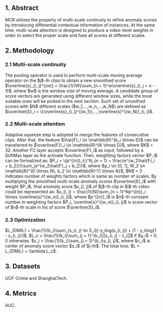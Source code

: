 <h2>1. Abstract</h2>
MCR utilizes the property of multi-scale continuity to refine anomaly scores by introducing differential contextual information of instances. At the same time, multi-scale attention is designed to produce a video-level weights in order to select the proper scale and fuse all scores at different scales.
<h2>2. Methodology</h2>
<h3>2.1 Multi-scale continuity</h3>
The pooling operator is used to perform multi-scale moving average operator on the $j$-th clips to obtain a new smoothed score $\overline{s}_{i, j}^{(w)} = \frac{1}{W}\sum_{n = 1}^w\overline{s}_{i, j + n - 1}$, where $w$ is the window size of moving average. A candidate group of score vectors are generated using different window sizes, while the most suitable ones will be picked in the next section. Such set of smoothed scores with $N$ different scales ($w_1,...,w_n,...,w_N$) are defined as $\overline{S}_i = \{\overline{s}_{i, j}^{(w_1)},...,\overline{s}^{(w_N)}_{i, j}$.
<h3>2.2 Multi-scale attention</h3>
Adaptive squeeze step is adopted to merge the features of consecutive clips. After that, the feature $\hat{F}_i \in \mathbb{R}^{k_i \times D}$ can be transferred to $\overline{F})_i \in \mathbb{R}^{K \times D}$, where $K$ = 32. Another FC layer accepts $\overline{F}_i$ as input, followed by a SoftMax layer as the activate function. Then, weighting factors vector $P_i$ can be formalized as: $P_i = \{p^{(n)}_i\}^N_{n = 1} = \frac{e^{w_2\hat{F}_i + b_2}}{\sum_je^{w_2\hat{F}_j + b_2}}$, where $p_i \in [0, 1], W_2 \in \mathbb{R}^{D \times N}, b_2 \in \mathbb{R}^{1 \times N}$, $N$ = 3 indicates number of weights factors which is same as number of scales. By multiplying the smoothed multi-scale anomaly scores $\overline{S}_i$ with weight $P_i$, final anomaly score $s_{i, j}$ of $j$-th clip in $i$-th video could be represented as: $s_{i, j} = \frac{1}{N}\sum_{n = 1}^Np^{(n)}_i \times \overline{s}^{(w_n)}_{i, j}$, where $p^{(n)}_i$ is $n$-th constant number in weighting factors $P_i, \overline{s}^{(w_n)}_{i, j}$ is score vector of $n$-th scale in list of score $\overline{S}_i$.
<h3>2.3 Optimization</h3>
$L_{DMIL} = \frac{1}{k_i}\sum_{s_{i, j} \in S_i}[-y_ilog(s_{i, j}) + (1 - y_i)log(1 - s_{i, j})]$, $L_c = \frac{1}{k_i}\sum_{j = 1}^{k_i}||s_{i, j} - c_i||$ if $y_i$ = 0, 0 otherwise. $c_i = \frac{1}{k_i}\sum_{j = 1}^{k_i}s_{i, j}$, where $c_i$ is center of anomaly score vector $s_i$ of $j-th$. The total loss: $L = L_{DMIL} + \lambda L_c$.
<h2>3. Datasets</h2>
UCF-Crime and ShanghaiTech.
<h2>4. Metrics</h2>
AUC.